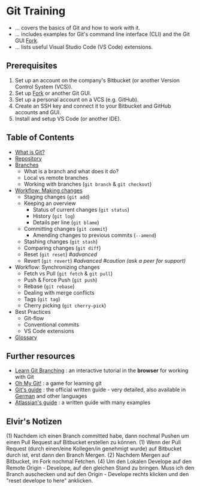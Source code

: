 # Git Training

- ... covers the basics of Git and how to work with it.
- ... includes examples for Git's command line interface (CLI) and the Git GUI [Fork](https://git-fork.com/).
- ... lists useful Visual Studio Code (VS Code) extensions.

## Prerequisites

1. Set up an account on the company's Bitbucket (or another Version Control System (VCS)).
2. Set up [Fork](https://git-fork.com/) or another Git GUI.
3. Set up a personal account on a VCS (e.g. GitHub).
4. Create an SSH key and connect it to your Bitbucket and GitHub accounts and GUI.
5. Install and setup VS Code (or another IDE).

## Table of Contents

- [What is Git?](docs/what-is-git.md)
- [Repository](docs/repository.md)
- [Branches](docs/branches.md)
  - What is a branch and what does it do?
  - Local vs remote branches
  - Working with branches (`git branch` & `git checkout`)
- [Workflow: Making changes](docs/workflow-making-changes.md)
  - Staging changes (`git add`)
  - Keeping an overview
    - Status of current changes (`git status`)
    - History (`git log`)
    - Details per line (`git blame`)
  - Committing changes (`git commit`)
    - Amending changes to previous commits (`--amend`)
  - Stashing changes (`git stash`)
  - Comparing changes (`git diff`)
  - Reset (`git reset`) *#advanced*
  - Revert (`git revert`) *#advanced* *#caution (ask a peer for support)*
- Workflow: Synchronizing changes
  - Fetch vs Pull (`git fetch` & `git pull`)
  - Push & Force Push (`git push`)
  - Rebase (`git rebase`)
  - Dealing with merge conflicts
  - Tags (`git tag`)
  - Cherry picking (`git cherry-pick`)
- Best Practices
  - Git-flow
  - Conventional commits
  - VS Code extensions
- [Glossary](docs/glossary.md)

## Further resources

- [Learn Git Branching](https://learngitbranching.js.org/)
: an interactive tutorial in the **browser** for working with Git
- [Oh My Git!](https://ohmygit.org/)
: a game for learning git
- [Git's guide](https://git-scm.com/book/en/v2)
: the official written guide - very detailed, also available in [German](https://git-scm.com/book/de/v2) and other languages
- [Atlassian's guide](https://www.atlassian.com/git/tutorials/setting-up-a-repository)
: a written guide with many examples

## Elvir's Notizen 

(1) Nachdem ich einen Branch committed habe, dann nochmal Pushen um einen Pull Request auf Bitbucket erstellen zu können. 
(1) Wenn der Pull Request (durch einen/eine Kollegen/in genehmigt wurde) auf Bitbucket durch ist, erst dann den Branch Mergen.
(2) Nachdem Mergen auf Bitbucket, im Fork nochmal Fetchen. 
(4) Um den Lokalen Develope auf den Remote Origin - Develope, auf den gleichen Stand zu bringen. Muss ich den Branch auschecken und auf den Origin - Develope rechts klicken und den "reset develope to here" anklicken.

